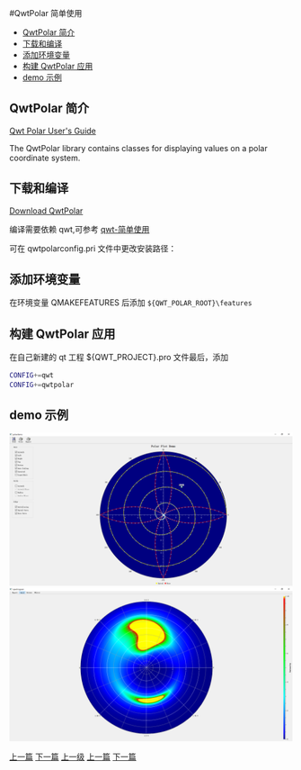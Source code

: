 #QwtPolar 简单使用


<!-- @import "[TOC]" {cmd="toc" depthFrom=1 depthTo=6 orderedList=false} -->

<!-- code_chunk_output -->

- [QwtPolar 简介](#qwtpolar-简介)
- [下载和编译](#下载和编译)
- [添加环境变量](#添加环境变量)
- [构建 QwtPolar 应用](#构建-qwtpolar-应用)
- [demo 示例](#demo-示例)

<!-- /code_chunk_output -->

## QwtPolar 简介

[Qwt Polar User's Guide](https://qwtpolar.sourceforge.io/)

The QwtPolar library contains classes for displaying values on a polar coordinate system.

## 下载和编译
[Download QwtPolar](https://sourceforge.net/projects/qwtpolar/)

编译需要依赖 qwt,可参考 [qwt-简单使用](./qwt.md)

可在 qwtpolarconfig.pri 文件中更改安装路径：
## 添加环境变量
在环境变量 QMAKEFEATURES 后添加 `${QWT_POLAR_ROOT}\features`

## 构建 QwtPolar 应用
在自己新建的 qt 工程 ${QWT_PROJECT}.pro 文件最后，添加 

```sh
CONFIG+=qwt
CONFIG+=qwtpolar
```

## demo 示例
![](../images/qwtPolar_202010201509_1.png)
![](../images/qwtPolar_202010201509_2.png)



[上一篇](qwt.md)
[下一篇](useMFCMigrationFramework.md)
[上一级](README.md)
[上一篇](qwt.md)
[下一篇](useCompiledQt.md)
